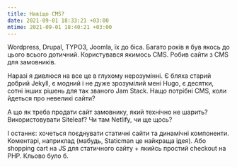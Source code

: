 ```yaml
---
title: Навіщо CMS?
date: 2021-09-01 18:33:21 +03:00
mtime: 2021-09-01 18:40:21 +03:00
---
```


Wordpress, Drupal, TYPO3, Joomla, їх до біса. Багато років я був якось до цього всього дотичний. Користувався якимось CMS. Робив сайти з CMS для замовників.

Наразі я дивлюся на все це в глухому нерозумінні. Є бляха старий добрий Jekyll, є модний і не дуже зрозумілий мені Hugo, є десятки, сотні інших рішень для так званого Jam Stack. Нащо потрібні CMS, коли йдеться про невеликі сайти?

А що як треба продати сайт замовнику, який технічно не шарить? Використовувати Siteleaf? Чи там Netlify, чи ще щось?

І останнє: хочеться поєднувати статичні сайти та динамічні компоненти. Коментарі, наприклад (мабудь, Staticman це найкраща ідея). Або shopping cart на JS для статичного сайту + якийсь простий checkout на PHP. Кльово було б.
